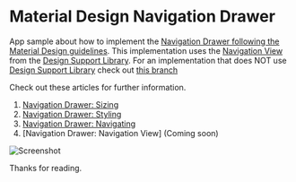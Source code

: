 # Material Design Navigation Drawer

App sample about how to implement the [Navigation Drawer following the Material Design guidelines](https://goo.gl/qpKNsR).
This implementation uses the [Navigation View](https://goo.gl/XwIo9D) from the [Design Support Library](http://goo.gl/GgLTjB).
For an implementation that does NOT use [Design Support Library](http://goo.gl/GgLTjB) check out [this branch](https://goo.gl/etnw5Q)

Check out these articles for further information.

1. [Navigation Drawer: Sizing](http://goo.gl/Zc3kMT)
2. [Navigation Drawer: Styling](http://goo.gl/rTS3MF)
3. [Navigation Drawer: Navigating](https://goo.gl/wjT568)
4. [Navigation Drawer: Navigation View] (Coming soon)

![Screenshot](https://dl.dropboxusercontent.com/u/83259317/Images/NavDrawer%20-%20Using%20ADSL.png)

Thanks for reading.
